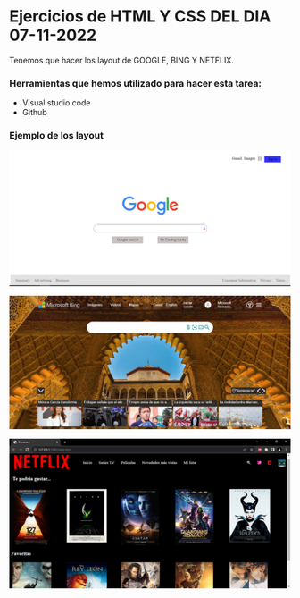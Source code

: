 # Ejercicios de HTML Y CSS DEL DIA 07-11-2022

Tenemos que hacer los layout de GOOGLE, BING Y NETFLIX.


### Herramientas que hemos utilizado para hacer esta tarea:
* Visual studio code
* Github

### Ejemplo de los layout

![foto de google](imagenes/google.PNG)

![foto de bing](imagenes/bing.PNG)

![foto de netflix](imagenes/netflix.PNG)